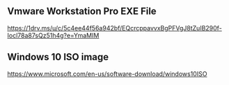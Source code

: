## Vmware Workstation Pro EXE File

https://1drv.ms/u/c/5c4ee44f56a942bf/EQcrcppavvxBgPFVgJ8tZuIB290f-Iocl78a87sQz51h4g?e=YmaMIM

## Windows 10 ISO image

https://www.microsoft.com/en-us/software-download/windows10ISO
